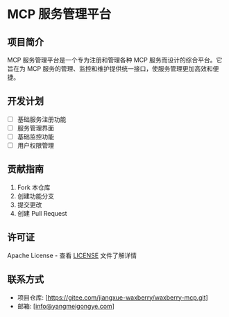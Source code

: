 # MCP 服务管理平台

## 项目简介
MCP 服务管理平台是一个专为注册和管理各种 MCP 服务而设计的综合平台。它旨在为 MCP 服务的管理、监控和维护提供统一接口，使服务管理更加高效和便捷。

## 开发计划
- [ ] 基础服务注册功能
- [ ] 服务管理界面
- [ ] 基础监控功能
- [ ] 用户权限管理

## 贡献指南
1. Fork 本仓库
2. 创建功能分支
3. 提交更改
4. 创建 Pull Request

## 许可证
Apache License - 查看 [LICENSE](LICENSE) 文件了解详情

## 联系方式
- 项目仓库: [https://gitee.com/jiangxue-waxberry/waxberry-mcp.git]
- 邮箱: [info@yangmeigongye.com]